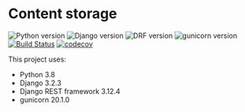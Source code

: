 # Content storage
![Python version](https://img.shields.io/badge/Python-3.8-blue)
![Django version](https://img.shields.io/badge/Django-3.2-yellowgreen)
![DRF version](https://img.shields.io/badge/DRF-3.12-orange)
![gunicorn version](https://img.shields.io/badge/gunicorn-20.1-yellow)
[![Build Status](https://travis-ci.com/KazakovDenis/dynamic-sitemap.svg?branch=master)](https://travis-ci.com/KazakovDenis/drf-content-storage)
[![codecov](https://codecov.io/gh/KazakovDenis/dynamic-sitemap/branch/master/graph/badge.svg)](https://codecov.io/gh/KazakovDenis/drf-content-storage)

This project uses:
- Python 3.8
- Django 3.2.3
- Django REST framework 3.12.4
- gunicorn 20.1.0
